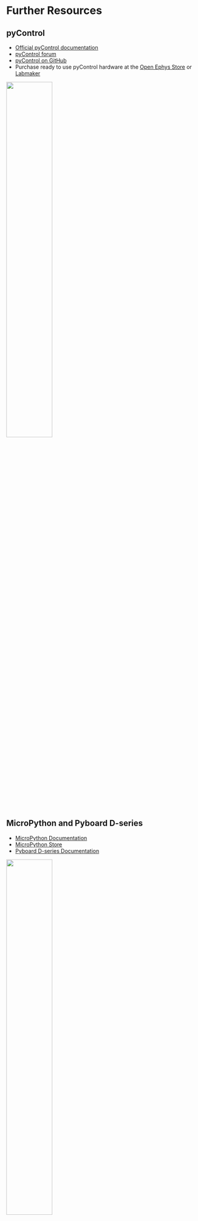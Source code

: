 # Further Resources

## pyControl 


- [Official pyControl documentation](https://pycontrol.readthedocs.io/en/latest/) 
- [pyControl forum](https://github.com/orgs/pyControl/discussions) 
- [pyControl on GitHub](https://github.com/pyControl) 
- Purchase ready to use pyControl hardware at the [Open Ephys Store](http://www.open-ephys.org/pycontrol) or [Labmaker](https://www.labmaker.org/collections/neuroscience/products/pycontrol-mouse-behaviour-box_set_no1)

<a href="open_ephys.png">
    <img src="open_ephys.png" style = "width:49%; align:right;" >
    </img>
</a>

## MicroPython and Pyboard D-series


- [MicroPython Documentation](http://docs.micropython.org/en/latest/) 
- [MicroPython Store](https://store.micropython.org/) 
- [Pyboard D-series Documentation](https://pybd.io/hw/pybd_sfxw.html) 

<a href="dseries.jpg">
    <img src="dseries.jpg" style = "width:49%; align:right;" >
    </img>
</a>

## Karpova Lab
- [Lab website](https://www.janelia.org/lab/karpova-lab)
- [D-series breakout repository](https://github.com/Karpova-Lab/pyControl-D-series-Breakout)
- [More open hardware repositories](https://github.com/Karpova-Lab?type=source)
    - [Cerebro](https://karpova-lab.github.io/cerebro/)
    - [Lever](https://karpova-lab.github.io/lever/)
    - [Syringe Pump](https://karpova-lab.github.io/syringe-pump/)
    - [Nosepoke](https://karpova-lab.github.io/nosepoke/)

<a href="board_top.jpeg">
    <img src="board_top.jpeg" style = "width:49%; align:right;" >
    </img>
</a>
